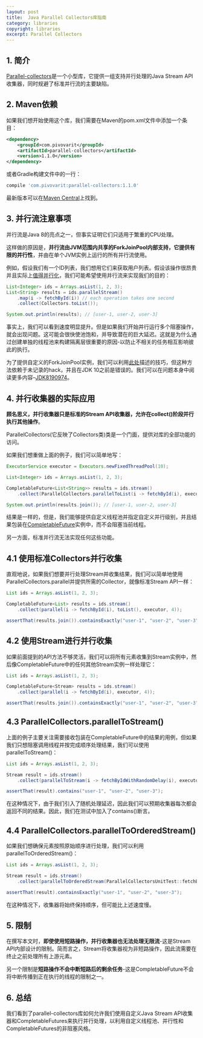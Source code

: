 ```yaml
---
layout: post
title:  Java Parallel Collectors库指南
category: libraries
copyright: libraries
excerpt: Parallel Collectors
---
```


## 1. 简介

[Parallel-collectors](https://github.com/pivovarit/parallel-collectors)是一个小型库，它提供一组支持并行处理的Java Stream API收集器，同时规避了标准并行流的主要缺陷。

## 2. Maven依赖

如果我们想开始使用这个库，我们需要在Maven的pom.xml文件中添加一个条目：

```xml
<dependency>
    <groupId>com.pivovarit</groupId>
    <artifactId>parallel-collectors</artifactId>
    <version>1.1.0</version>
</dependency>
```

或者Gradle构建文件中的一行：

```groovy
compile 'com.pivovarit:parallel-collectors:1.1.0'
```

最新版本可以在[Maven Central](https://mvnrepository.com/artifact/com.pivovarit/parallel-collectors)上找到。

## 3. 并行流注意事项

并行流是Java 8的亮点之一，但事实证明它们只适用于繁重的CPU处理。

这样做的原因是，**并行流由JVM范围内共享的ForkJoinPool内部支持，它提供有限的并行性**，并由在单个JVM实例上运行的所有并行流使用。

例如，假设我们有一个ID列表，我们想用它们来获取用户列表。假设该操作很昂贵并且实际上[值得并行化](https://www.baeldung.com/java-when-to-use-parallel-stream)，我们可能希望使用并行流来实现我们的目的：

```java
List<Integer> ids = Arrays.asList(1, 2, 3); 
List<String> results = ids.parallelStream() 
    .map(i -> fetchById(i)) // each operation takes one second
    .collect(Collectors.toList()); 

System.out.println(results); // [user-1, user-2, user-3]
```

事实上，我们可以看到速度明显提升。但是如果我们开始并行运行多个阻塞操作，就会出现问题。这可能会很快使池饱和，并导致潜在的巨大延迟。这就是为什么通过创建单独的线程池来构建隔离层很重要的原因-以防止不相关的任务相互影响彼此的执行。

为了提供自定义的ForkJoinPool实例，我们可以利用[此处](https://www.baeldung.com/java-8-parallel-streams-custom-threadpool)描述的技巧，但这种方法依赖于未记录的hack，并且在JDK 10之前是错误的。我们可以在问题本身中阅读更多内容–[JDK8190974](https://bugs.openjdk.java.net/browse/JDK-8190974)。

## 4. 并行收集器的实际应用

**顾名思义，并行收集器只是标准的Stream API收集器，允许在collect()阶段并行执行其他操作**。

ParallelCollectors(它反映了Collectors类)类是一个门面，提供对库的全部功能的访问。

如果我们想重做上面的例子，我们可以简单地写：

```java
ExecutorService executor = Executors.newFixedThreadPool(10);

List<Integer> ids = Arrays.asList(1, 2, 3);

CompletableFuture<List<String>> results = ids.stream()
    .collect(ParallelCollectors.parallelToList(i -> fetchById(i), executor, 4));

System.out.println(results.join()); // [user-1, user-2, user-3]
```

结果是一样的，但是，我们能够提供自定义线程池并指定自定义并行级别，并且结果包装在[CompletableFuture](https://www.baeldung.com/java-completablefuture)实例中，而不会阻塞当前线程。

另一方面，标准并行流无法实现任何这些功能。

## 4.1 使用标准Collectors并行收集

直观地说，如果我们想要并行处理Stream并收集结果，我们可以简单地使用ParallelCollectors.parallel并提供所需的Collector，就像标准Stream API一样：

```java
List ids = Arrays.asList(1, 2, 3);

CompletableFuture<List> results = ids.stream()
    .collect(parallel(i -> fetchById(i), toList(), executor, 4));

assertThat(results.join()).containsExactly("user-1", "user-2", "user-3");
```

## 4.2 使用Stream进行并行收集

如果前面提到的API方法不够灵活，我们可以将所有元素收集到Stream实例中，然后像CompletableFuture中的任何其他Stream实例一样处理它：

```java
List ids = Arrays.asList(1, 2, 3);

CompletableFuture<Stream> results = ids.stream()
    .collect(parallel(i -> fetchById(i), executor, 4));

assertThat(results.join()).containsExactly("user-1", "user-2", "user-3");
```

## 4.3 ParallelCollectors.parallelToStream()

上面的例子主要关注需要接收包装在CompletableFuture中的结果的用例，但如果我们只想阻塞调用线程并按完成顺序处理结果，我们可以使用parallelToStream()：

```java
List ids = Arrays.asList(1, 2, 3);

Stream result = ids.stream()
    .collect(parallelToStream(i -> fetchByIdWithRandomDelay(i), executor, 4));

assertThat(result).contains("user-1", "user-2", "user-3");
```

在这种情况下，由于我们引入了随机处理延迟，因此我们可以预期收集器每次都会返回不同的结果。因此，我们在测试中加入了contains()断言。

## 4.4 ParallelCollectors.parallelToOrderedStream()

如果我们想确保元素按照原始顺序进行处理，我们可以利用parallelToOrderedStream()：

```java
List ids = Arrays.asList(1, 2, 3);

Stream result = ids.stream()
    .collect(parallelToOrderedStream(ParallelCollectorsUnitTest::fetchByIdWithRandomDelay, executor, 4));

assertThat(result).containsExactly("user-1", "user-2", "user-3");
```

在这种情况下，收集器将始终保持顺序，但可能比上述速度慢。

## 5. 限制

在撰写本文时，**即使使用短路操作，并行收集器也无法处理无限流**-这是Stream API内部设计的限制。简而言之，Stream将收集器视为非短路操作，因此流需要在终止之前处理所有上游元素。

另一个限制是**短路操作不会中断短路后的剩余任务**-这是CompletableFuture不会将中断传播到正在执行的线程的限制之一。

## 6. 总结

我们看到了parallel-collectors库如何允许我们使用自定义Java Stream API收集器和CompletableFutures来执行并行处理，以利用自定义线程池、并行性和CompletableFutures的非阻塞风格。
